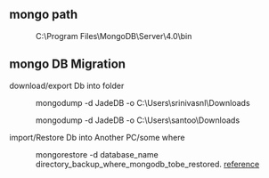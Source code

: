 <h2>mongo path</h2>

<ul>
 <ol>
   C:\Program Files\MongoDB\Server\4.0\bin
 </ol>
</ul>

<h2>mongo DB Migration</h2>
<p>download/export Db into folder</p>
<ul>
 <ol>mongodump -d JadeDB -o C:\Users\srinivasnl\Downloads </ol>
 <ol>mongodump -d JadeDB -o C:\Users\santoo\Downloads </ol>
</ul>
<p>import/Restore Db into Another PC/some where</p>
<ul>
 <ol>mongorestore -d database_name directory_backup_where_mongodb_tobe_restored. 
  <a href="https://stackoverflow.com/questions/11255630/how-to-export-all-collection-in-mongodb">reference</a>
 </ol>
</ul>
